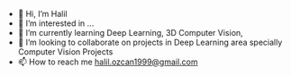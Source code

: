 - 👋 Hi, I’m Halil
- 👀 I’m interested in ...
- 🌱 I’m currently learning Deep Learning, 3D Computer Vision, 
- 💞️ I’m looking to collaborate on projects in Deep Learning area specially Computer Vision Projects 
- 📫 How to reach me halil.ozcan1999@gmail.com 

<!---
xalil8/xalil8 is a ✨ special ✨ repository because its `README.md` (this file) appears on your GitHub profile.
You can click the Preview link to take a look at your changes.
--->

